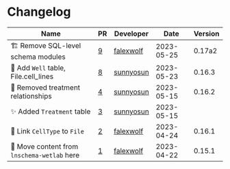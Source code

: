 # Changelog

<!-- prettier-ignore -->
Name | PR | Developer | Date | Version
--- | --- | --- | --- | ---
🏗️ Remove SQL-level schema modules | [9](https://github.com/laminlabs/lnschema-lamin1/pull/9) | [falexwolf](https://github.com/falexwolf) | 2023-05-25 | 0.17a2
🎨 Add `Well` table, File.cell_lines | [8](https://github.com/laminlabs/lnschema-lamin1/pull/8) | [sunnyosun](https://github.com/sunnyosun) | 2023-05-23 | 0.16.3
💚 Removed treatment relationships | [4](https://github.com/laminlabs/lnschema-lamin1/pull/4) | [sunnyosun](https://github.com/sunnyosun) | 2023-05-15 | 0.16.2
✨ Added `Treatment` table | [3](https://github.com/laminlabs/lnschema-lamin1/pull/3) | [sunnyosun](https://github.com/sunnyosun) | 2023-05-15 |
🚚 Link `CellType` to `File` | [2](https://github.com/laminlabs/lnschema-lamin1/pull/2) | [falexwolf](https://github.com/falexwolf) | 2023-04-24 | 0.16.1
🎉 Move content from `lnschema-wetlab` here | [1](https://github.com/laminlabs/lnschema-lamin1/pull/1) | [falexwolf](https://github.com/falexwolf) | 2023-04-22 | 0.15.1
